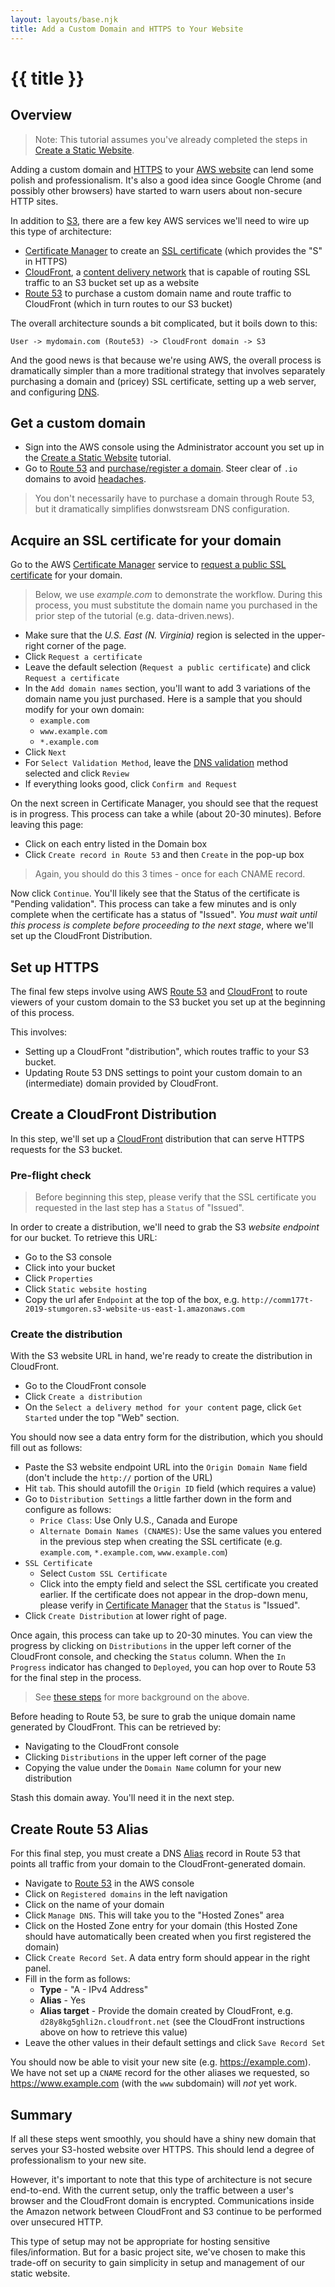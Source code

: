 ```yaml
---
layout: layouts/base.njk
title: Add a Custom Domain and HTTPS to Your Website
---
```

# {{ title }}

## Overview

> Note: This tutorial assumes you've already completed the steps in [Create a Static Website][].

Adding a custom domain and [HTTPS][] to your [AWS website][] can lend some polish and professionalism. It's also a good idea since Google Chrome (and possibly other browsers) have started to warn users about non-secure HTTP sites.

In addition to [S3][], there are a few key AWS services we'll need to wire up this type of architecture:

* [Certificate Manager][] to create an [SSL certificate][] (which provides the "S" in HTTPS)
* [CloudFront][], a [content delivery network][] that is capable of routing SSL traffic to an S3 bucket set up as a website 
* [Route 53][] to purchase a custom domain name and route traffic to CloudFront (which in turn routes to our S3 bucket)

The overall architecture sounds a bit complicated, but it boils down to this:

```
User -> mydomain.com (Route53) -> CloudFront domain -> S3
```

And the good news is that because we're using AWS, the overall process is dramatically simpler than a more traditional strategy that involves separately purchasing a domain and (pricey) SSL certificate, setting up a web server, and configuring [DNS][].

[HTTPS]: https://en.wikipedia.org/wiki/HTTPS
[AWS website]: https://data-driven.news/how-to/create-a-static-website/
[S3]: https://aws.amazon.com/s3/
[Create a Static Website]: https://data-driven.news/how-to/create-a-static-website/
[Certificate Manager]: https://aws.amazon.com/certificate-manager/
[SSL certificate]: https://en.wikipedia.org/wiki/Public_key_certificate
[CloudFront]: https://aws.amazon.com/cloudfront/
[content delivery network]: https://en.wikipedia.org/wiki/Content_delivery_network
[Route 53]: https://aws.amazon.com/route53/
[DNS]: https://en.wikipedia.org/wiki/Domain_Name_System

## Get a custom domain

* Sign into the AWS console using the Administrator account you set up in the [Create a Static Website][] tutorial.
* Go to [Route 53][] and [purchase/register a domain][]. Steer clear of `.io` domains to avoid [headaches](https://docs.aws.amazon.com/acm/latest/userguide/troubleshoot-iodomains.html).

> You don't necessarily have to purchase a domain through Route 53, but it dramatically simplifies donwstsream DNS configuration.

[purchase/register a domain]: https://docs.aws.amazon.com/Route53/latest/DeveloperGuide/domain-register.html

## Acquire an SSL certificate for your domain

Go to the AWS [Certificate Manager][] service to [request a public SSL certificate][] for your domain.

> Below, we use *example.com* to demonstrate the workflow. During this process, you must substitute the domain name you purchased in the prior step of the tutorial (e.g. data-driven.news).

* Make sure that the *U.S. East (N. Virginia)* region is selected in the upper-right corner of the page.
* Click `Request a certificate`
* Leave the default selection (`Request a public certificate`) and click `Request a certificate`
* In the `Add domain names` section, you'll want to add 3 variations of the domain name you just purchased. Here is a sample that you should modify for your own domain: 
  * `example.com`
  * `www.example.com`
  * `*.example.com`
* Click `Next`
* For `Select Validation Method`, leave the [DNS validation][] method selected and click `Review`
* If everything looks good, click `Confirm and Request`

On the next screen in Certificate Manager, you should see that the request is in progress. This process can take a while (about 20-30 minutes). Before leaving this page:

* Click on each entry listed in the Domain box
* Click `Create record in Route 53` and then `Create` in the pop-up box

> Again, you should do this 3 times - once for each CNAME record.

Now click `Continue`. You'll likely see that the Status of the certificate is "Pending validation". This process can take a few minutes and is only complete when the certificate has a status of "Issued". *You must wait until this process is complete before proceeding to the next stage*, where we'll set up the CloudFront Distribution.

[request a public SSL certificate]: https://docs.aws.amazon.com/acm/latest/userguide/gs-acm-request-public.html
[DNS validation]: https://docs.aws.amazon.com/acm/latest/userguide/gs-acm-validate-dns.html

## Set up HTTPS

The final few steps involve using AWS [Route 53][] and [CloudFront][] to route viewers of your custom domain to the S3 bucket you set up at the beginning of this process.

This involves:

* Setting up a CloudFront "distribution", which routes traffic to your S3 bucket.
* Updating Route 53 DNS settings to point your custom domain to an (intermediate) domain provided by CloudFront.

## Create a CloudFront Distribution

In this step, we'll set up a [CloudFront][] distribution that can serve HTTPS requests for the S3 bucket.

### Pre-flight check

> Before beginning this step, please verify that the SSL certificate you requested in the last step has a `Status` of "Issued".

In order to create a distribution, we'll need to grab the S3 *website endpoint* for our bucket. To retrieve this URL:

* Go to the S3 console
* Click into your bucket
* Click `Properties`
* Click `Static website hosting`
* Copy the url afer `Endpoint` at the top of the box, e.g. `http://comm177t-2019-stumgoren.s3-website-us-east-1.amazonaws.com`

### Create the distribution

With the S3 website URL in hand, we're ready to create the distribution in CloudFront.

* Go to the CloudFront console
* Click `Create a distribution`
* On the `Select a delivery method for your content` page, click `Get Started` under the top "Web" section.

You should now see a data entry form for the distribution, which you should fill out as follows:

* Paste the S3 website endpoint URL into the `Origin Domain Name` field (don't include the `http://` portion of the URL)
* Hit `tab`. This should autofill the `Origin ID` field (which requires a value)
* Go to `Distribution Settings` a little farther down in the form and configure as follows:
  * `Price Class`: Use Only U.S., Canada and Europe
  * `Alternate Domain Names (CNAMES)`: Use the same values you entered in the previous step when creating the SSL certificate (e.g. `example.com`, `*.example.com`, `www.example.com`)
* `SSL Certificate`
  * Select `Custom SSL Certificate`
  * Click into the empty field and select the SSL certificate you created earlier. If the certificate does not appear in the drop-down menu, please verify in [Certificate Manager][] that the `Status` is "Issued".
* Click `Create Distribution` at lower right of page.

Once again, this process can take up to 20-30 minutes. You can view the progress by clicking on `Distributions` in the upper left corner of the CloudFront console, and checking the `Status` column. When the `In Progress` indicator has changed to `Deployed`, you can hop over to Route 53 for the final step in the process.

> See [these steps][] for more background on the above.

Before heading to Route 53, be sure to grab the unique domain name generated by CloudFront. This can be retrieved by:

* Navigating to the CloudFront console
* Clicking `Distributions` in the upper left corner of the page
* Copying the value under the `Domain Name` column for your new distribution

Stash this domain away. You'll need it in the next step.

## Create Route 53 Alias

For this final step, you must create a DNS [Alias][] record in Route 53 that points all traffic from your domain to the CloudFront-generated domain. 

* Navigate to [Route 53][] in the AWS console
* Click on `Registered domains` in the left navigation
* Click on the name of your domain
* Click `Manage DNS`. This will take you to the "Hosted Zones" area
* Click on the Hosted Zone entry for your domain (this Hosted Zone should have automatically been created when you first registered the domain)
* Click `Create Record Set`. A data entry form should appear in the right panel.
* Fill in the form as follows:
  * **Type** - "A - IPv4 Address"
  * **Alias** - Yes
  * **Alias target** - Provide the domain created by CloudFront, e.g. `d28y8kg5ghli2n.cloudfront.net` (see the CloudFront instructions above on how to retrieve this value) 
* Leave the other values in their default settings and click `Save Record Set`

You should now be able to visit your new site (e.g. https://example.com). We have not set up a `CNAME` record for the other aliases we requested, so https://www.example.com (with the `www` subdomain) will *not* yet work.

## Summary

If all these steps went smoothly, you should have a shiny new domain that serves your S3-hosted website over HTTPS. This should lend a degree of professionalism to your new site.

However, it's important to note that this type of architecture is not secure end-to-end. With the current setup, only the traffic between a user's browser and the CloudFront domain is encrypted. Communications inside the Amazon network between CloudFront and S3 continue to be performed over unsecured HTTP.

This type of setup may not be appropriate for hosting sensitive files/information. But for a basic project site, we've chosen to make this trade-off on security to gain simplicity in setup and management of our static website.

[Alias]: https://docs.aws.amazon.com/Route53/latest/DeveloperGuide/resource-record-sets-values-alias.html
[Amazon Web Services]: https://aws.amazon.com/
[AWS Administrator account]: https://docs.aws.amazon.com/AmazonCloudFront/latest/DeveloperGuide/setting-up-cloudfront.html
[Simple Storage Service]: https://aws.amazon.com/s3/
[set up a distribution]: https://aws.amazon.com/premiumsupport/knowledge-center/cloudfront-https-requests-s3/#
[these steps]: https://aws.amazon.com/premiumsupport/knowledge-center/cloudfront-https-requests-s3/#
